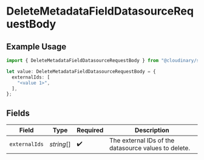 # DeleteMetadataFieldDatasourceRequestBody

## Example Usage

```typescript
import { DeleteMetadataFieldDatasourceRequestBody } from "@cloudinary/structured-metadata/models/operations";

let value: DeleteMetadataFieldDatasourceRequestBody = {
  externalIds: [
    "<value 1>",
  ],
};
```

## Fields

| Field                                                | Type                                                 | Required                                             | Description                                          |
| ---------------------------------------------------- | ---------------------------------------------------- | ---------------------------------------------------- | ---------------------------------------------------- |
| `externalIds`                                        | *string*[]                                           | :heavy_check_mark:                                   | The external IDs of the datasource values to delete. |